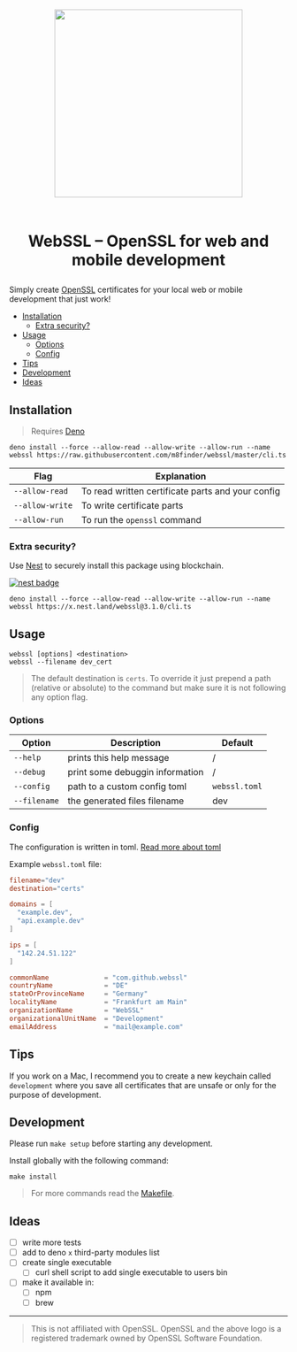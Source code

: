 <h1 align="center">
  <img width="340" src="https://upload.wikimedia.org/wikipedia/commons/a/a1/OpenSSL_logo.png" />
  <br><br><p><b>WebSSL – OpenSSL for web and mobile development</b></p>
</h1>

Simply create [OpenSSL](https://de.wikipedia.org/wiki/OpenSSL) certificates for your local web or
mobile development that just work!

- [Installation](#installation)
  - [Extra security?](#extra-security)
- [Usage](#usage)
  - [Options](#options)
  - [Config](#config)
- [Tips](#tips)
- [Development](#development)
- [Ideas](#ideas)

## Installation

> Requires [Deno](https://deno.land/)

```shell
deno install --force --allow-read --allow-write --allow-run --name webssl https://raw.githubusercontent.com/m8finder/webssl/master/cli.ts
```

| Flag            | Explanation                                       |
| --------------- | ------------------------------------------------- |
| `--allow-read`  | To read written certificate parts and your config |
| `--allow-write` | To write certificate parts                        |
| `--allow-run`   | To run the `openssl` command                      |

### Extra security?

Use [Nest](https://nest.land/) to securely install this package using blockchain.

[![nest badge](https://nest.land/badge.svg)](https://nest.land/package/webssl)

```
deno install --force --allow-read --allow-write --allow-run --name webssl https://x.nest.land/webssl@3.1.0/cli.ts
```

## Usage

```shell
webssl [options] <destination>
webssl --filename dev_cert
```

> The default destination is `certs`. To override it just prepend a path (relative or absolute) to
> the command but make sure it is not following any option flag.

### Options

| Option       | Description                     | Default       |
| ------------ | ------------------------------- | ------------- |
| `--help`     | prints this help message        | /             |
| `--debug`    | print some debuggin information | /             |
| `--config`   | path to a custom config toml    | `webssl.toml` |
| `--filename` | the generated files filename    | dev           |

### Config

The configuration is written in toml. [Read more about toml](https://github.com/toml-lang/toml)

Example `webssl.toml` file:

```toml
filename="dev"
destination="certs"

domains = [
  "example.dev",
  "api.example.dev"
]

ips = [
  "142.24.51.122"
]

commonName              = "com.github.webssl"
countryName             = "DE"
stateOrProvinceName     = "Germany"
localityName            = "Frankfurt am Main"
organizationName        = "WebSSL"
organizationalUnitName  = "Development"
emailAddress            = "mail@example.com"
```

## Tips

If you work on a Mac, I recommend you to create a new keychain called `development` where you save
all certificates that are unsafe or only for the purpose of development.

## Development

Please run `make setup` before starting any development.

Install globally with the following command:

```
make install
```

> For more commands read the [Makefile](./Makefile).

## Ideas

- [ ] write more tests
- [ ] add to deno `x` third-party modules list
- [ ] create single executable
  - [ ] curl shell script to add single executable to users bin
- [ ] make it available in:
  - [ ] npm
  - [ ] brew

---

> This is not affiliated with OpenSSL. OpenSSL and the above logo is a registered trademark owned by
> OpenSSL Software Foundation.

